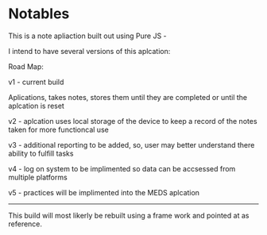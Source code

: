 # Notables

This is a note apliaction built out using Pure JS - 

I intend to have several versions of this aplcation: 

Road Map: 

v1 - current build

Aplications, takes notes, stores them until they are completed or until the aplcation is reset

v2 - aplcation uses local storage of the device to keep a record of the notes taken for more functioncal use

v3 - additional reporting to be added, so, user may better understand there ability to fulfill tasks

v4 - log on system to be implimented so data can be accsessed from multiple platforms

v5 - practices will be implimented into the MEDS aplcation

----

This build will most likerly be rebuilt using a frame work and pointed at as reference. 
